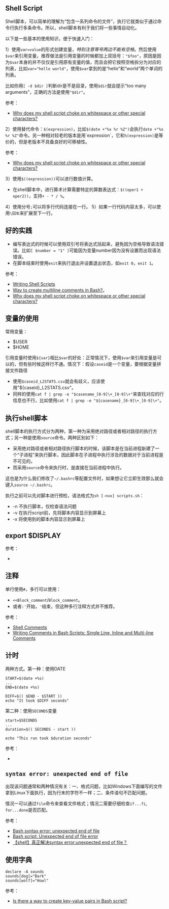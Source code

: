 ## Shell Script

Shell脚本，可以简单的理解为“包含一系列命令的文件”，执行它就类似于通过命令行执行多条命令。所以，shell脚本有利于我们将一些事情自动化。

以下是一些基本的使用知识，便于快速入门：

1）使用`var=value`的形式创建变量，*特别注意等号两边不能有空格*。然后使用`$var`来引用变量，推荐做法是引用变量的时候都加上双括号：`"$foo"`，原因是因为`$var`本身的并不仅仅是引用原有变量的值，而且会把它按照空格拆分为对应的列表，比如`var="hello world"`，使用`$var`拿到的是“hello”和“world”两个单词的列表。

比如你用`[ -d $dir ]`判断dir是不是目录，使用`$dir`就会提示“too many arguments”，正确的方法是使用`"$dir"`。


参考：

- [Why does my shell script choke on whitespace or other special characters?](https://unix.stackexchange.com/questions/131766/why-does-my-shell-script-choke-on-whitespace-or-other-special-characters)


2）使用替代命令：`$(expression)`，比如`$(date +"%x %r %Z")`会执行`date +"%x %r %Z"`命令。另一种相对较老的版本是用\`expression\`，它和`%(expression)`是等价的，但是老版本不具备良好的可移植性。

参考：

- [Why does my shell script choke on whitespace or other special characters?](https://unix.stackexchange.com/questions/131766/why-does-my-shell-script-choke-on-whitespace-or-other-special-characters)

3）使用`$((expression))`可以进行数值计算。

- 在shell脚本中，进行算术计算需要特定的算数表达式：`$((oper1 + oper2))`，支持`+ - * / %`。

4）使用分号`;`可以将多行代码连接在一行。
5）如果一行代码内容太多，可以使用`\回车`来扩展至下一行。

## 好的实践

- 编写表达式的时候可以使用双引号将表达式括起来，避免因为空格导致语法错误。比如`[ $number = "1" ]`可能因为变量number因为没有设置而出现语法错误。
- 在脚本结束时使用`exit`来执行退出并设置退出状态，如`exit 0`，`exit 1`。


参考：

- [Writing Shell Scripts](https://linuxcommand.org/lc3_writing_shell_scripts.php)
- [Way to create multiline comments in Bash?](https://stackoverflow.com/questions/43158140/way-to-create-multiline-comments-in-bash)。
- [Why does my shell script choke on whitespace or other special characters?](https://unix.stackexchange.com/questions/131766/why-does-my-shell-script-choke-on-whitespace-or-other-special-characters)

## 变量的使用

常用变量：

- $USER
- $HOME


引用变量时使用`${var}`相比`$var`的好处：正常情况下，使用`$var`来引用变量是可以的，但有些时候这样行不通。情况下：假设`caseid`是一个变量，要根据变量拼接文件路径

- 使用`$caseid_L2STATS.csv`就会有歧义，应该使用"${caseid}_L2STATS.csv"。
- 同样的使用`cat f | grep -e "$casename_[0-9]\+_[0-9]\+"`来查找对应的行信息也不行，比如使用`cat f | grep -e "${casename}_[0-9]\+_[0-9]\+"`。


## 执行shell脚本

shell脚本的执行方式分为两种，第一种为采用绝对路径或者相对路径的执行方式；另一种是使用`source`命令。两种区别如下：

- 采用绝对路径或者相对路径执行脚本的时候，该脚本是在当前进程新建了一个“子进程”来执行脚本，因此脚本在子进程中执行涉及的数据对于当前进程是不可见的。
- 而采用`source`命令来执行时，是直接在当前进程中执行。

这也是为什么我们修改了`~/.bashrc`等配置文件时，如果想让它立即生效那么就会键入`source ~/.bashrc`。

执行之前可以先对脚本进行预检，语法格式为`sh [-nvx] scripts.sh`：

- -n 不执行脚本，仅检查语法问题
- -v 在执行script前，先将脚本内容显示到屏幕上
- -x 将使用到的脚本内容显示到屏幕上

## export $DISPLAY

参考：

- []()

## 注释

单行使用`#`，多行可以使用：

- `<<Block_comment`/`Block_comment`。
- 或者`:'`开始，`'`结束，但这种多行注释方式并不推荐。


参考：

- [Shell Comments](https://bash.cyberciti.biz/guide/Shell_Comments)
- [Writing Comments in Bash Scripts: Single Line, Inline and Multi-line Comments](https://linuxhandbook.com/comments-bash-script/)




## 计时

两种方式。第一种：使用DATE

```
START=$(date +%s)
...
END=$(date +%s)

DIFF=$(( $END - $START ))
echo "It took $DIFF seconds"
```


第二种：使用`SECONDS`变量

```
start=$SECONDS
...
duration=$(( SECONDS - start ))

echo "This run took $duration seconds"
```

参考：

- [](https://stackoverflow.com/questions/385408/get-program-execution-time-in-the-shell)

## `syntax error: unexpected end of file`

出现该问题通常和两种情况有关：一、格式问题，比如Windows下面编写的文件拿到Linux下面执行，因为行末的字符不一样；二、条件语句不匹配问题。

情况一可以通过`file`命令来查看文件格式；情况二需要仔细检查`if...fi`, `for...done`是否匹配。

参考：

- [Bash syntax error: unexpected end of file](https://stackoverflow.com/questions/6366530/bash-syntax-error-unexpected-end-of-file)
- [Bash script: Unexpected end of file error](https://linuxconfig.org/bash-script-unexpected-end-of-file-error)
- [【shell】真正解决syntax error:unexpected end of file？](https://www.cnblogs.com/jessepeng/p/12202626.html)


## 使用字典

```
declare -A sounds
sounds[dog]="Bark"
sounds[wolf]="Howl"
```

参考：

- [Is there a way to create key-value pairs in Bash script?](https://stackoverflow.com/questions/14370133/is-there-a-way-to-create-key-value-pairs-in-bash-script)
